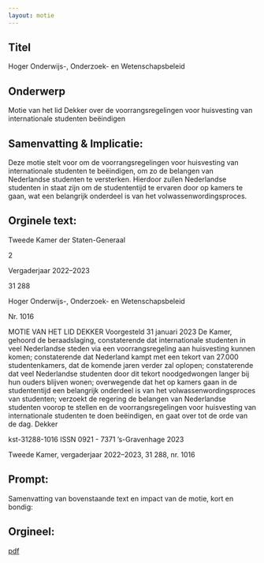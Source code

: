 ```yaml
---
layout: motie
---
```

## Titel
Hoger Onderwijs-, Onderzoek- en Wetenschapsbeleid
## Onderwerp
Motie van het lid Dekker over de voorrangsregelingen voor huisvesting van internationale studenten beëindigen 
## Samenvatting & Implicatie:

Deze motie stelt voor om de voorrangsregelingen voor huisvesting van internationale studenten te beëindigen, om zo de belangen van Nederlandse studenten te versterken. Hierdoor zullen Nederlandse studenten in staat zijn om de studententijd te ervaren door op kamers te gaan, wat een belangrijk onderdeel is van het volwassenwordingsproces.
## Orginele text:


Tweede Kamer der Staten-Generaal

2

Vergaderjaar 2022–2023

31 288

Hoger Onderwijs-, Onderzoek- en
Wetenschapsbeleid

Nr. 1016

MOTIE VAN HET LID DEKKER
Voorgesteld 31 januari 2023
De Kamer,
gehoord de beraadslaging,
constaterende dat internationale studenten in veel Nederlandse steden via
een voorrangsregeling aan huisvesting kunnen komen;
constaterende dat Nederland kampt met een tekort van 27.000 studentenkamers, dat de komende jaren verder zal oplopen;
constaterende dat veel Nederlandse studenten door dit tekort noodgedwongen langer bij hun ouders blijven wonen;
overwegende dat het op kamers gaan in de studententijd een belangrijk
onderdeel is van het volwassenwordingsproces van studenten;
verzoekt de regering de belangen van Nederlandse studenten voorop te
stellen en de voorrangsregelingen voor huisvesting van internationale
studenten te doen beëindigen,
en gaat over tot de orde van de dag.
Dekker

kst-31288-1016
ISSN 0921 - 7371
’s-Gravenhage 2023

Tweede Kamer, vergaderjaar 2022–2023, 31 288, nr. 1016


## Prompt:
Samenvatting van bovenstaande text en impact van de motie, kort en bondig:

## Orgineel:
[pdf](https://gegevensmagazijn.tweedekamer.nl/OData/v4/2.0/Document(38a14b94-521a-4f64-a2bb-3ddc3ce2b765)/resource)
